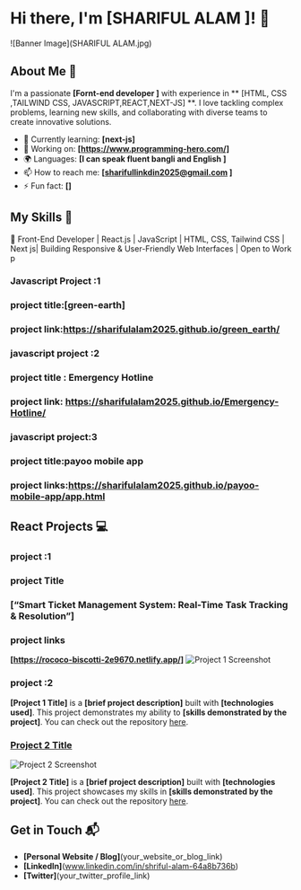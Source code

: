 # Hi there, I'm [SHARIFUL ALAM ]! 👋

![Banner Image](SHARIFUL ALAM.jpg)

## About Me 🚀

I'm a passionate **[Fornt-end developer ]** with experience in ** [HTML, CSS ,TAILWIND CSS, JAVASCRIPT,REACT,NEXT-JS] **. I love tackling complex problems, learning new skills, and collaborating with diverse teams to create innovative solutions.

- 🌱 Currently learning: **[next-js]**
- 🔭 Working on: **[https://www.programming-hero.com/]**
- 🌍 Languages: **[I can speak fluent bangli and English ]**
- 📫 How to reach me: **[sharifullinkdin2025@gmail.com ]**
- ⚡ Fun fact: **[]**

## My Skills 🧠
🔹 Front-End Developer | React.js | JavaScript | HTML, CSS, Tailwind CSS | Next js| Building Responsive & User-Friendly Web Interfaces | Open to Work
p
### Javascript Project :1
### project title:[green-earth]
### project link:https://sharifulalam2025.github.io/green_earth/
### javascript project :2
### project title : Emergency Hotline
### project link: https://sharifulalam2025.github.io/Emergency-Hotline/
### javascript project:3  
### project title:payoo mobile app 
### project links:https://sharifulalam2025.github.io/payoo-mobile-app/app.html

## React Projects 💻
### project :1
### project Title
### [“Smart Ticket Management System: Real-Time Task Tracking & Resolution”]
### project links
**[https://rococo-biscotti-2e9670.netlify.app/]**
![Project 1 Screenshot](project_1_screenshot_url)
### project :2
**[Project 1 Title]** is a **[brief project description]** built with **[technologies used]**. This project demonstrates my ability to **[skills demonstrated by the project]**. You can check out the repository [here](project_1_repository_link).

### [Project 2 Title](project_2_link)

![Project 2 Screenshot](project_2_screenshot_url)

**[Project 2 Title]** is a **[brief project description]** built with **[technologies used]**. This project showcases my skills in **[skills demonstrated by the project]**. You can check out the repository [here](project_2_repository_link).

## Get in Touch 📬

- **[Personal Website / Blog]**(your_website_or_blog_link)
- **[LinkedIn]**(www.linkedin.com/in/shriful-alam-64a8b736b)
- **[Twitter]**(your_twitter_profile_link)


